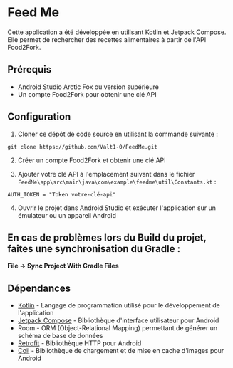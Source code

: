 # Feed Me

Cette application a été développée en utilisant Kotlin et Jetpack Compose. Elle permet de rechercher
des recettes alimentaires à partir de l'API Food2Fork.

## Prérequis

- Android Studio Arctic Fox ou version supérieure
- Un compte Food2Fork pour obtenir une clé API

## Configuration

1. Cloner ce dépôt de code source en utilisant la commande suivante :

```
git clone https://github.com/Valt1-0/FeedMe.git
```

2. Créer un compte Food2Fork et obtenir une clé API

3. Ajouter votre clé API à l'emplacement suivant dans le
   fichier `FeedMe\app\src\main\java\com\example\feedme\util\Constants.kt` :

```
AUTH_TOKEN = "Token votre-clé-api"
```

4. Ouvrir le projet dans Android Studio et exécuter l'application sur un émulateur ou un appareil
   Android
   
## En cas de problèmes lors du Build du projet, faites une synchronisation du Gradle : 

**File -> Sync Project With Gradle Files**
   
   

## Dépendances

<!-- -   <img alt="Kotlin" src="https://img.shields.io/badge/Kotlin-0095D5?&style=for-the-badge&logo=kotlin&logoColor=white" /> -->

- [Kotlin](https://kotlinlang.org/) - Langage de programmation utilisé pour le développement de
  l'application
- [Jetpack Compose](https://developer.android.com/jetpack/compose) - Bibliothèque d'interface
  utilisateur pour Android
- Room - ORM (Object-Relational Mapping) permettant de générer un schéma de base de données
- [Retrofit](https://square.github.io/retrofit/) - Bibliothèque HTTP pour Android
- [Coil](https://coil-kt.github.io/coil/getting_started/) - Bibliothèque de chargement et de mise en
  cache
  d'images pour Android
